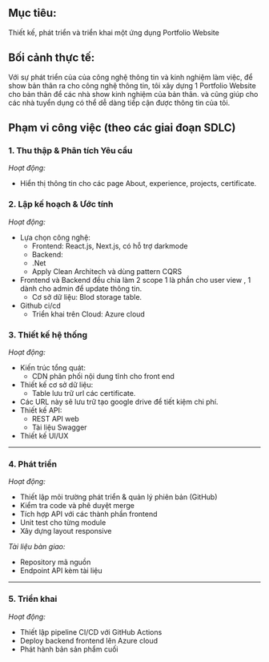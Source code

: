 ## Mục tiêu:
Thiết kế, phát triển và triển khai một ứng dụng Portfolio Website 
## Bối cảnh thực tế:
Với sự phát triển của của công nghệ thông tin và kinh nghiệm làm việc, để show bản thân ra cho công nghệ thông tin, tôi xây dựng 1 Portfolio Website cho bản thân để các nhà show kinh nghiệm của bản thân.
và cũng giúp cho các nhà tuyển dụng có thể dễ dàng tiếp cận được thông tin của tôi.

## Phạm vi công việc (theo các giai đoạn SDLC)

### 1. Thu thập & Phân tích Yêu cầu
*Hoạt động:*
- Hiển thị thông tin cho các page About, experience, projects, certificate.


### 2. Lập kế hoạch & Ước tính
*Hoạt động:*
- Lựa chọn công nghệ:
    - Frontend: React.js, Next.js, có hỗ trợ darkmode
    - Backend: 
  + .Net
  + Apply Clean Architech và dùng pattern CQRS
 - Frontend và Backend đều chia làm 2 scope 1 là phần cho user view , 1 dành cho admin để update thông tin.
    - Cơ sở dữ liệu: Blod storage table.
 - Github ci/cd
    - Triển khai trên Cloud: Azure cloud

### 3. Thiết kế hệ thống
*Hoạt động:*
- Kiến trúc tổng quát:
    - CDN phân phối nội dung tĩnh cho front end
- Thiết kế cơ sở dữ liệu:
    - Table lưu trữ url các certificate.
 - Các URL này sẽ lưu trữ tạo google drive để tiết kiệm chi phí.
- Thiết kế API:
    - REST API web
    - Tài liệu Swagger
- Thiết kế UI/UX
---

### 4. Phát triển
*Hoạt động:*
- Thiết lập môi trường phát triển & quản lý phiên bản (GitHub)
- Kiểm tra code và phê duyệt merge
- Tích hợp API với các thành phần frontend
- Unit test cho từng module
- Xây dựng layout responsive

*Tài liệu bàn giao:*
- Repository mã nguồn
- Endpoint API kèm tài liệu
---
### 5. Triển khai
*Hoạt động:*
- Thiết lập pipeline CI/CD với GitHub Actions
- Deploy backend frontend lên Azure cloud
- Phát hành bản sản phẩm cuối
